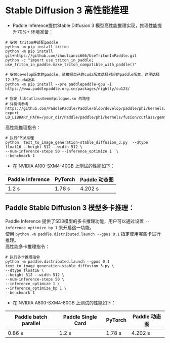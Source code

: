 # Stable Diffusion 3 高性能推理

- Paddle Inference提供Stable Diffusion 3 模型高性能推理实现，推理性能提升70%+
环境准备：
```shell
# 安装 triton并适配paddle
python -m pip install triton
python -m pip install git+https://github.com/zhoutianzi666/UseTritonInPaddle.git
python -c "import use_triton_in_paddle; use_triton_in_paddle.make_triton_compatible_with_paddle()"

# 安装develop版本的paddle，请根据自己的cuda版本选择对应的paddle版本，这里选择12.3的cuda版本
python -m pip install --pre paddlepaddle-gpu -i https://www.paddlepaddle.org.cn/packages/nightly/cu123/

# 指定 libCutlassGemmEpilogue.so 的路径
# 详情请参考 https://github.com/PaddlePaddle/Paddle/blob/develop/paddle/phi/kernels/fusion/cutlass/gemm_epilogue/README.md
export LD_LIBRARY_PATH=/your_dir/Paddle/paddle/phi/kernels/fusion/cutlass/gemm_epilogue/build:$LD_LIBRARY_PATH
```

高性能推理指令：
```shell
# 执行FP16推理
python  text_to_image_generation-stable_diffusion_3.py  --dtype float16 --height 512 --width 512 \
--num-inference-steps 50 --inference_optimize 1  \
--benchmark 1
```

- 在 NVIDIA A100-SXM4-40GB 上测试的性能如下：

| Paddle Inference|    PyTorch   | Paddle 动态图 |
| --------------- | ------------ | ------------ |
|       1.2 s     |     1.78 s   |    4.202 s   |


## Paddle Stable Diffusion 3 模型多卡推理： 
Paddle Inference 提供了SD3模型的多卡推理功能，用户可以通过设置 `--inference_optimize_bp 1` 来开启这一功能，  
使用 `python -m paddle.distributed.launch --gpus 0,1` 指定使用哪些卡进行推理。  
高性能多卡推理指令：
```shell
# 执行多卡推理指令
python -m paddle.distributed.launch --gpus 0,1 text_to_image_generation-stable_diffusion_3.py \
--dtype float16 \
--height 512 --width 512 \
--num-inference-steps 50 \
--inference_optimize 1 \
--inference_optimize_bp 1 \
--benchmark 1
```
- 在 NVIDIA A800-SXM4-80GB 上测试的性能如下：

| Paddle batch  parallel | Paddle Single Card |    PyTorch   | Paddle 动态图 |
| ---------------------- | ------------------ | ------------ | ------------ |
|          0.86 s        |        1.2 s       |     1.78 s   |    4.202 s   |

